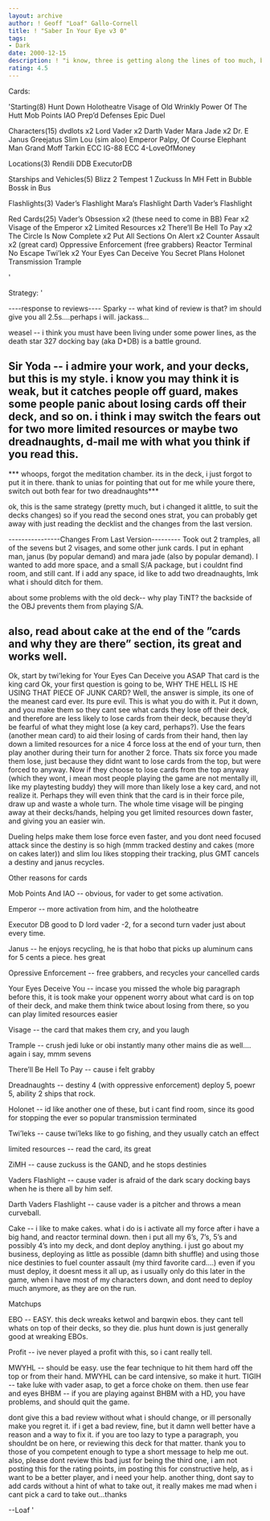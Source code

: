 ```yaml
---
layout: archive
author: ! Geoff "Loaf" Gallo-Cornell
title: ! "Saber In Your Eye v3 0"
tags:
- Dark
date: 2000-12-15
description: ! "i know, three is getting along the lines of too much, but i really liked the other decks, and this one even more... enjoy"
rating: 4.5
---
```

Cards: 

'Starting(8)
Hunt Down
Holotheatre
Visage of Old Wrinkly
Power Of The Hutt
Mob Points
IAO
Prep’d Defenses
Epic Duel

Characters(15)
dvdlots x2
Lord Vader x2
Darth Vader
Mara Jade x2
Dr. E
Janus Greejatus
Slim Lou (sim aloo)
Emperor Palpy, Of Course
Elephant Man
Grand Moff Tarkin
ECC IG-88
ECC 4-LoveOfMoney

Locations(3)
Rendili
DDB
ExecutorDB

Starships and Vehicles(5)
Blizz 2
Tempest 1
Zuckuss In MH
Fett in Bubble
Bossk in Bus

Flashlights(3)
Vader’s Flashlight
Mara’s Flashlight
Darth Vader’s Flashlight

Red Cards(25)
Vader’s Obsession x2 (these need to come in BB)
Fear x2
Visage of the Emperor x2
Limited Resources x2
There’ll Be Hell To Pay x2
The Circle Is Now Complete x2
Put All Sections On Alert x2
Counter Assault x2 (great card)
Oppressive Enforcement (free grabbers)
Reactor Terminal
No Escape
Twi’lek x2
Your Eyes Can Deceive You
Secret Plans
Holonet Transmission
Trample





'

Strategy: '

----response to reviews----
Sparky -- what kind of review is that? im should give you all 2.5s....perhaps i will. jackass...

weasel -- i think you must have been living under some power lines, as the death star 327 docking bay (aka D*DB) is a battle ground.

Sir Yoda -- i admire your work, and your decks, but this is my style. i know you may think it is weak, but it catches people off guard, makes some people panic about losing cards off their deck, and so on. i think i may switch the fears out for two more limited resources or maybe two dreadnaughts, d-mail me with what you think if you read this.
---------------------------
*** whoops, forgot the meditation chamber. its in the deck, i just forgot to put it in there. thank to unias for pointing that out for me while youre there, switch out both fear for two dreadnaughts***

ok, this is the same strategy (pretty much, but i changed it alittle, to suit the decks changes) so if you read the second ones strat, you can probably get away with just reading the decklist and the changes from the last version.

----------------Changes From Last Version---------
Took out 2 tramples, all of the sevens but 2 visages, and some other junk cards. I put in ephant man, janus (by popular demand) and mara jade (also by popular demand). I wanted to add more space, and a small S/A package, but i couldnt find room, and still cant. If i add any space, id like to add two dreadnaughts, lmk what i should ditch for them.

about some problems with the old deck--
why play TiNT? the backside of the OBJ prevents them from playing S/A.

also, read about cake at the end of the ”cards and why they are there” section, its great and works well.
-----------------------------------------------


Ok, start by twi’leking for Your Eyes Can Deceive you ASAP That card is the king card Ok, your first question is going to be, WHY THE HELL IS HE USING THAT PIECE OF JUNK CARD? Well, the answer is simple, its one of the meanest card ever. Its pure evil. This is what you do with it. Put it down, and you make them so they cant see what cards they lose off their deck, and therefore are less likely to lose cards from their deck, because they’d be fearful of what they might lose (a key card, perhaps?). Use the fears (another mean card) to aid their losing of cards from their hand, then lay down a limited resources for a nice 4 force loss at the end of your turn, then play another during their turn for another 2 force. Thats six force you made them lose, just because they didnt want to lose cards from the top, but were forced to anyway. Now if they choose to lose cards from the top anyway (which they wont, i mean most people playing the game are not mentally ill, like my playtesting buddy) they will more than likely lose a key card, and not realize it. Perhaps they will even think that the card is in their force pile, draw up and waste a whole turn. The whole time visage will be pinging away at their decks/hands, helping you get limited resources down faster, and giving you an easier win.

Dueling helps make them lose force even faster, and you dont need focused attack since the destiny is so high (mmm tracked destiny and cakes (more on cakes later)) and slim lou likes stopping their tracking, plus GMT cancels a destiny and janus recycles.

Other reasons for cards

Mob Points And IAO -- obvious, for vader to get some activation.

Emperor -- more activation from him, and the holotheatre

Executor DB good to D lord vader -2, for a second turn vader just about every time.

Janus -- he enjoys recycling, he is that hobo that picks up aluminum cans for 5 cents a piece. hes great

Opressive Enforcement -- free grabbers, and recycles your cancelled cards

Your Eyes Deceive You -- incase you missed the whole big paragraph before this, it is took make your oppenent worry about what card is on top of their deck, and make them think twice about losing from there, so you can play limited resources easier

Visage -- the card that makes them cry, and you laugh

Trample -- crush jedi luke or obi instantly many other mains die as well.... again i say, mmm sevens

There’ll Be Hell To Pay -- cause i felt grabby

Dreadnaughts -- destiny 4 (with oppressive enforcement) deploy 5, poewr 5, ability 2 ships that rock.

Holonet -- id like another one of these, but i cant find room, since its good for stopping the ever so popular transmission terminated

Twi’leks -- cause twi’leks like to go fishing, and they usually catch an effect

limited resources -- read the card, its great

ZiMH -- cause zuckuss is the GAND, and he stops destinies

Vaders Flashlight -- cause vader is afraid of the dark scary docking bays when he is there all by him self.

Darth Vaders Flashlight -- cause vader is a pitcher and throws a mean curveball.

Cake -- i like to make cakes. what i do is i activate all my force after i have a big hand, and reactor terminal down. then i put all my 6’s, 7’s, 5’s and possibly 4’s into my deck, and dont deploy anything. i just go about my business, deploying as little as possible (damn bith shuffle) and using those nice destinies to fuel counter assault (my third favorite card....) even if you must deploy, it doesnt mess it all up, as i usually only do this later in the game, when i have most of my characters down, and dont need to deploy much anymore, as they are on the run.


Matchups

EBO -- EASY. this deck wreaks ketwol and barqwin ebos. they cant tell whats on top of their decks, so they die. plus hunt down is just generally good at wreaking EBOs.

Profit -- ive never played a profit with this, so i cant really tell.

MWYHL -- should be easy. use the fear technique to hit them hard off the top or from their hand. MWYHL can be card intensive, so make it hurt.
TIGIH -- take luke with vader asap, to get a force choke on them. then use fear and eyes
BHBM -- if you are playing against BHBM with a HD, you have problems, and should quit the game.

dont give this a bad review without what i should change, or ill personally make you regret it. if i get a bad review, fine, but it damn well better have a reason and a way to fix it. if you are too lazy to type a paragraph, you shouldnt be on here, or reviewing this deck for that matter. thank you to those of you competent enough to type a short message to help me out. also, please dont review this bad just for being the third one, i am not posting this for the rating points, im posting this for constructive help, as i want to be a better player, and i need your help. another thing, dont say to add cards without a hint of what to take out, it really makes me mad when i cant pick a card to take out...thanks


--Loaf	   '